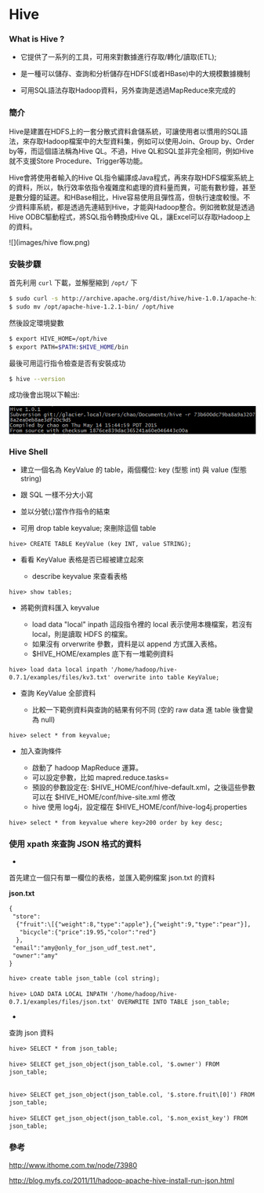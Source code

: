 # Hive

### What is Hive ?

* 它提供了一系列的工具，可用來對數據進行存取/轉化/讀取(ETL);

* 是一種可以儲存、查詢和分析儲存在HDFS(或者HBase)中的大規模數據機制

* 可用SQL語法存取Hadoop資料，另外查詢是透過MapReduce來完成的

### 簡介 

Hive是建置在HDFS上的一套分散式資料倉儲系統，可讓使用者以慣用的SQL語法，來存取Hadoop檔案中的大型資料集，例如可以使用Join、Group by、Order by等，而這個語法稱為Hive QL。不過，Hive QL和SQL並非完全相同，例如Hive就不支援Store Procedure、Trigger等功能。


Hive會將使用者輸入的Hive QL指令編譯成Java程式，再來存取HDFS檔案系統上的資料，所以，執行效率依指令複雜度和處理的資料量而異，可能有數秒鐘，甚至是數分鐘的延遲。和HBase相比，Hive容易使用且彈性高，但執行速度較慢。不少資料庫系統，都是透過先連結到Hive，才能與Hadoop整合。例如微軟就是透過Hive ODBC驅動程式，將SQL指令轉換成Hive QL，讓Excel可以存取Hadoop上的資料。

![](images/hive flow.png)

### 安裝步驟

首先利用 ```curl``` 下載，並解壓縮到 ```/opt/``` 下

```sh
$ sudo curl -s http://archive.apache.org/dist/hive/hive-1.0.1/apache-hive-1.0.1-bin.tar.gz | sudo tar -xz -C /opt/
$ sudo mv /opt/apache-hive-1.2.1-bin/ /opt/hive
```

然後設定環境變數

```sh
$ export HIVE_HOME=/opt/hive
$ export PATH=$PATH:$HIVE_HOME/bin
```

最後可用這行指令檢查是否有安裝成功

```sh
$ hive --version
```

成功後會出現以下輸出:

![](images/hive_version_output.png)

### Hive Shell

*  建立一個名為 KeyValue 的 table，兩個欄位: key (型態 int) 與 value (型態 string)
 
  * 跟 SQL 一樣不分大小寫
  * 並以分號(;)當作作指令的結束
  * 可用 drop table keyvalue; 來刪除這個 table




```
hive> CREATE TABLE KeyValue (key INT, value STRING); 
```


* 看看 KeyValue 表格是否已經被建立起來

  * describe keyvalue 來查看表格


```
hive> show tables;
```


*  將範例資料匯入 keyvalue

   *  load data "local" inpath 這段指令裡的 local 表示使用本機檔案，若沒有 local，則是讀取 HDFS 的檔案。  
   *  如果沒有 orverwrite 參數，資料是以 append 方式匯入表格。 
   *  $HIVE_HOME/examples 底下有一堆範例資料
   

```
hive> load data local inpath '/home/hadoop/hive-0.7.1/examples/files/kv3.txt' overwrite into table KeyValue;
```

* 查詢 KeyValue 全部資料

  * 比較一下範例資料與查詢的結果有何不同 (空的 raw data 進 table 後會變為 null)

```
hive> select * from keyvalue;
```


* 加入查詢條件

  * 啟動了 hadoop MapReduce 運算。
  * 可以設定參數，比如 mapred.reduce.tasks=<number> 
  * 預設的參數設定在: $HIVE_HOME/conf/hive-default.xml，之後這些參數可以在 $HIVE_HOME/conf/hive-site.xml 修改
  * hive 使用 log4j，設定檔在 $HIVE_HOME/conf/hive-log4j.properties

```
hive> select * from keyvalue where key>200 order by key desc;

```





### 使用 xpath 來查詢 JSON 格式的資料

* 
首先建立一個只有單一欄位的表格，並匯入範例檔案 json.txt 的資料

**json.txt**
```
{
 "store":
  {"fruit":\[{"weight":8,"type":"apple"},{"weight":9,"type":"pear"}],
   "bicycle":{"price":19.95,"color":"red"}
  },
 "email":"amy@only_for_json_udf_test.net",
 "owner":"amy"
}
```

```
hive> create table json_table (col string);

hive> LOAD DATA LOCAL INPATH '/home/hadoop/hive-0.7.1/examples/files/json.txt' OVERWRITE INTO TABLE json_table;

```
* 
查詢 json 資料


```
hive> SELECT * from json_table;

hive> SELECT get_json_object(json_table.col, '$.owner') FROM json_table;

```

```

hive> SELECT get_json_object(json_table.col, '$.store.fruit\[0]') FROM json_table;

hive> SELECT get_json_object(json_table.col, '$.non_exist_key') FROM json_table;

```


### 參考

http://www.ithome.com.tw/node/73980

http://blog.myfs.co/2011/11/hadoop-apache-hive-install-run-json.html


